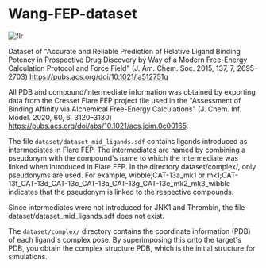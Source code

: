 # Wang-FEP-dataset

![flr](https://user-images.githubusercontent.com/2476893/213655687-96ea44ae-ea61-4be2-b979-8dd47e72e7c4.png)

Dataset of "Accurate and Reliable Prediction of Relative Ligand Binding Potency in Prospective Drug Discovery by Way of a Modern Free-Energy Calculation Protocol and Force Field" (J. Am. Chem. Soc. 2015, 137, 7, 2695–2703) https://pubs.acs.org/doi/10.1021/ja512751q

All PDB and compound/intermediate information was obtained by exporting data from the Cresset Flare FEP project file used in the "Assessment of Binding Affinity via Alchemical Free-Energy Calculations" (J. Chem. Inf. Model. 2020, 60, 6, 3120–3130) https://pubs.acs.org/doi/abs/10.1021/acs.jcim.0c00165.

The file `dataset/dataset_mid_ligands.sdf` contains ligands introduced as intermediates in Flare FEP. The intermediates are named by combining a pseudonym with the compound's name to which the intermediate was linked when introduced in Flare FEP. In the directory dataset/complex/, only pseudonyms are used. For example, wibble;CAT-13a_mk1 or mk1;CAT-13f_CAT-13d_CAT-13o_CAT-13a_CAT-13g_CAT-13e_mk2_mk3_wibble indicates that the pseudonym is linked to the respective compounds.

Since intermediates were not introduced for JNK1 and Thrombin, the file dataset/dataset_mid_ligands.sdf does not exist.

The `dataset/complex/` directory contains the coordinate information (PDB) of each ligand's complex pose. By superimposing this onto the target's PDB, you obtain the complex structure PDB, which is the initial structure for simulations.
